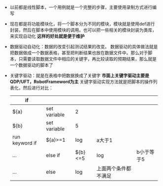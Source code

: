 - 以前都是线性脚本，一个用例就是一个完整的步骤，主要使用录制方式进行编写

- 现在都是将功能模块化，将一个脚本分为不同的模块，模块就是使用def进行封装，然后在脚本中使用模块的调用。也可以把一些相关的模块封装为类库，来实现自动化
  **这样的好处就是便于维护**

- 数据驱动自动化：数据的改变引起测试结果的改变。
  数据驱动的具体做法就是把数据做成一个数据表格，甚至把判断结果也放在数据文件中。那么对于脚本，只需要读取数据文件中相应的关键字，再比较读取的预期结果，那么就是一个数据驱动的脚本了

- 关键字驱动：就是在表格中把数据换成了关键字
  **市面上关键字驱动主要是QDP/UFT，RobotFrameword为主**
  关键字驱动实现方法就是把脚本的操作列表化，然后进行对比：

  | if             |              |         |                      |            |
  | -------------- | ------------ | ------- | -------------------- | ---------- |
  | ${a}           | set variable | 2       |                      |            |
  | ${b}           | set variable | 5       |                      |            |
  | run keyword if | ${a}>=1      | log     | a大于1               |            |
  | ...            | else if      | ${b}<=5 | log                  | b小于等于5 |
  | ...            | else         | log     | 上面两个条件都不满足 |            |

  
